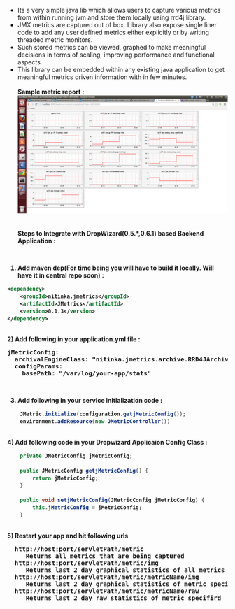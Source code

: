 * Its a very simple java lib which allows users to capture various metrics from within running jvm and store them locally using rrd4j library.<br>
* JMX metrics are captured out of box. Library also expose single liner code to add any user defined metrics either explicitly or by writing threaded metric monitors.<br>
* Such stored metrics can be viewed, graphed to make meaningful decisions in terms of scaling, improving performance and functional aspects.<br>
* This library can be embedded within any existing java application to get meaningful metrics driven information with in few minutes. <br>
<br><b>Sample metric report :
![Alt Image](https://github.com/nitinka/JMetrics/raw/master/images/JMetricSample.png)
<br><br>
<br><b>Steps to Integrate with DropWizard(0.5.*,0.6.1) based Backend Application :</b>
<br>

1) Add maven dep(For time being you will have to build it locally. Will have it in central repo soon) :<br>
```xml
<dependency>
    <groupId>nitinka.jmetrics</groupId>
    <artifactId>JMetrics</artifactId>
    <version>0.1.3</version>
</dependency> 
```
<br>
2) Add following in your application.yml file :
<pre>
jMetricConfig:
  archivalEngineClass: "nitinka.jmetrics.archive.RRD4JArchivingEngine"
  configParams:
    basePath: "/var/log/your-app/stats"
</pre><br>

3) Add following in your service initialization code :<br>

```java
    JMetric.initialize(configuration.getjMetricConfig());
    environment.addResource(new JMetricController())
```

<br>
4) Add following code in your Dropwizard Applicaion Config Class :<br>

```java
    private JMetricConfig jMetricConfig;

    public JMetricConfig getjMetricConfig() {
        return jMetricConfig;
    }

    public void setjMetricConfig(JMetricConfig jMetricConfig) {
        this.jMetricConfig = jMetricConfig;
    }
```

<br>
5) Restart your app and hit following urls
<pre>
  http://host:port/servletPath/metric
     Returns all metrics that are being captured
  http://host:port/servletPath/metric/img
     Returns last 2 day graphical statistics of all metrics
  http://host:port/servletPath/metric/metricName/img
     Returns last 2 day graphical statistics of metric specifird
  http://host:port/servletPath/metric/metricName/raw
     Returns last 2 day raw statistics of metric specifird
</pre>
